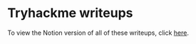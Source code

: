 # Tryhackme writeups

To view the Notion version of all of these writeups, click [here](https://dharneesh.notion.site/Tryhackme-writeups-50f91a553f8a4814bf18988e50a323b4?pvs=4).
